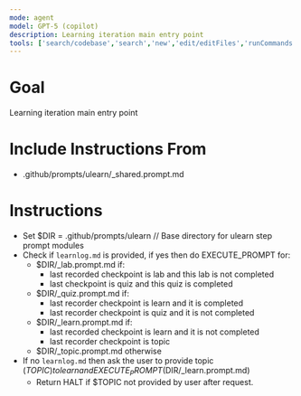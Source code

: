 ```yaml
---
mode: agent
model: GPT-5 (copilot)
description: Learning iteration main entry point
tools: ['search/codebase','search','new','edit/editFiles','runCommands','runTasks','problems','changes','vscodeAPI','openSimpleBrowser','fetch','githubRepo','extensions']
---
```

<!-- Conforms to LPP_SPEC v1.0.2 (.github/prompts/LPP_SPEC.md) -->

# Goal
Learning iteration main entry point

# Include Instructions From
- .github/prompts/ulearn/_shared.prompt.md

# Instructions
- Set $DIR = .github/prompts/ulearn  // Base directory for ulearn step prompt modules
- Check if `learnlog.md` is provided, if yes then do EXECUTE_PROMPT for:
    - $DIR/_lab.prompt.md if:
        - last recorded checkpoint is lab and this lab is not completed
        - last checkpoint is quiz and this quiz is completed
    - $DIR/_quiz.prompt.md if:
        - last recorder checkpoint is learn and it is completed
        - last recorder checkpoint is quiz and it is not completed
    - $DIR/_learn.prompt.md if:
        - last recorded checkpoint is learn and it is not completed
        - last recorder checkpoint is topic
    - $DIR/_topic.prompt.md otherwise
- If no `learnlog.md` then ask the user to provide topic ($TOPIC) to learn and EXECUTE_PROMPT($DIR/_learn.prompt.md)
    - Return HALT if $TOPIC not provided by user after request.